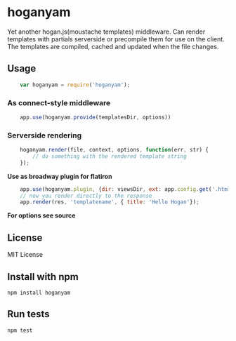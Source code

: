 # hoganyam
Yet another hogan.js(moustache templates) middleware. Can render templates with partials serverside or precompile them for use on the client. The templates are compiled, cached and updated when the file changes.

## Usage
``` js
    var hoganyam = require('hoganyam');
```

### As connect-style middleware

``` js
    app.use(hoganyam.provide(templatesDir, options))
```

### Serverside rendering

``` js
    hoganyam.render(file, context, options, function(err, str) {
        // do something with the rendered template string
    });
```

**Use as broadway plugin for flatiron**
``` js
    app.use(hoganyam.plugin, {dir: viewsDir, ext: app.config.get('.html')});
    // now you render directly to the response
    app.render(res, 'templatename', { title: 'Hello Hogan'});
```

**For options see source**

## License
MIT License

## Install with npm
    npm install hoganyam

## Run tests
    npm test